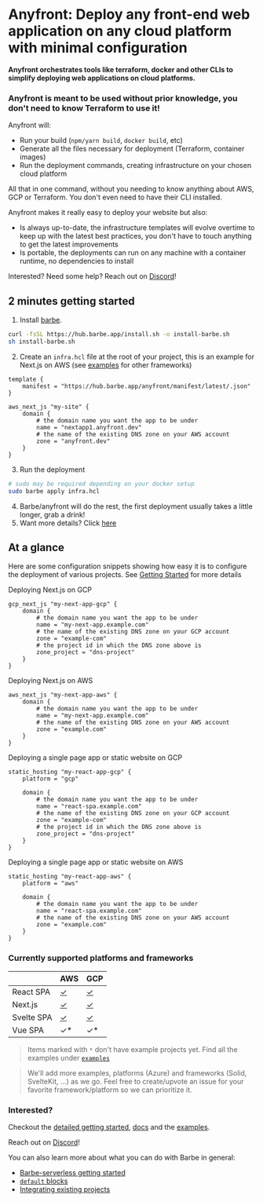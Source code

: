 # Anyfront: Deploy any front-end web application on any cloud platform with minimal configuration

**Anyfront orchestrates tools like terraform, docker and other CLIs to simplify deploying web applications on cloud platforms.**

### Anyfront is meant to be used without prior knowledge, **you don't need to know Terraform to use it!**

Anyfront will:
- Run your build (`npm/yarn build`, `docker build`, etc)
- Generate all the files necessary for deployment (Terraform, container images)
- Run the deployment commands, creating infrastructure on your chosen cloud platform

All that in one command, without you needing to know anything about AWS, GCP or Terraform. You don't even need to have their CLI installed.

Anyfront makes it really easy to deploy your website but also:
- Is always up-to-date, the infrastructure templates will evolve overtime to keep up with the latest best practices, you don't have to touch anything to get the latest improvements
- Is portable, the deployments can run on any machine with a container runtime, no dependencies to install

Interested? Need some help? Reach out on [Discord](https://discord.gg/6Cwa6A8nF8)!

## 2 minutes getting started

1. Install [barbe](docs/getting-started.md). 
```bash
curl -fsSL https://hub.barbe.app/install.sh -o install-barbe.sh
sh install-barbe.sh
```
2. Create an `infra.hcl` file at the root of your project, this is an example for Next.js on AWS (see [examples](examples/) for other frameworks)
```hcl
template {
    manifest = "https://hub.barbe.app/anyfront/manifest/latest/.json"
}

aws_next_js "my-site" {
    domain {
        # the domain name you want the app to be under
        name = "nextapp1.anyfront.dev"
        # the name of the existing DNS zone on your AWS account
        zone = "anyfront.dev"
    }
}
```
3. Run the deployment
```bash
# sudo may be required depending on your docker setup
sudo barbe apply infra.hcl
```
4. Barbe/anyfront will do the rest, the first deployment usually takes a little longer, grab a drink!
5. Want more details? Click [here](docs/getting-started.md)

## At a glance

Here are some configuration snippets showing how easy it is to configure the deployment of various projects. See [Getting Started](docs/getting-started.md) for more details

Deploying Next.js on GCP
```hcl
gcp_next_js "my-next-app-gcp" {
    domain {
        # the domain name you want the app to be under
        name = "my-next-app.example.com"
        # the name of the existing DNS zone on your GCP account
        zone = "example-com"
        # the project id in which the DNS zone above is
        zone_project = "dns-project"
    }
}
```

Deploying Next.js on AWS
```hcl
aws_next_js "my-next-app-aws" {
    domain {
        # the domain name you want the app to be under
        name = "my-next-app.example.com"
        # the name of the existing DNS zone on your AWS account
        zone = "example.com"
    }
}
```

Deploying a single page app or static website on GCP
```hcl
static_hosting "my-react-app-gcp" {
    platform = "gcp"

    domain {
        # the domain name you want the app to be under
        name = "react-spa.example.com"
        # the name of the existing DNS zone on your GCP account
        zone = "example-com"
        # the project id in which the DNS zone above is
        zone_project = "dns-project"
    }
}
```

Deploying a single page app or static website on AWS
```hcl
static_hosting "my-react-app-aws" {
    platform = "aws"

    domain {
        # the domain name you want the app to be under
        name = "react-spa.example.com"
        # the name of the existing DNS zone on your AWS account
        zone = "example.com"
    }
}
```

### Currently supported platforms and frameworks

|            | AWS | GCP |
|------------|-----|-----|
| React SPA  | [✓](examples/react_spa_aws/)   | [✓](examples/react_spa_gcp/)   |
| Next.js    | [✓](examples/nextjs_aws/)   | [✓](examples/nextjs_gcp/)   |
| Svelte SPA | [✓](examples/svelte_spa_aws/)   | [✓](examples/svelte_spa_gcp/)   |
| Vue SPA    | ✓*  | ✓*  |

> Items marked with `*` don't have example projects yet. Find all the examples under [`examples`](examples/)

> We'll add more examples, platforms (Azure) and frameworks (Solid, SvelteKit, ...) as we go. Feel free to create/upvote an issue for your favorite framework/platform so we can prioritize it. 


### Interested?

Checkout the [detailed getting started](docs/getting-started.md), [docs](docs/README.md) and the [examples](examples/).

Reach out on [Discord](https://discord.gg/6Cwa6A8nF8)!

You can also learn more about what you can do with Barbe in general:
 - [Barbe-serverless getting started](https://github.com/Plenituz/barbe-serverless/blob/main/docs/getting-started.md)
 - [`default` blocks](https://github.com/Plenituz/barbe-serverless/blob/main/docs/default-blocks.md)
 - [Integrating existing projects](https://github.com/Plenituz/barbe-serverless/blob/main/docs/integrating-existing-projects.md)